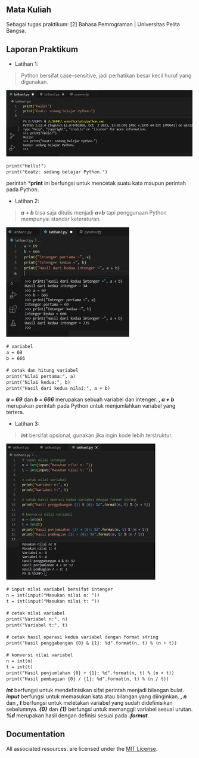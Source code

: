 ## Mata Kuliah
Sebagai tugas praktikum: [2] Bahasa Pemrograman | Universitas Pelita Bangsa. 

## Laporan Praktikum
* Latihan 1:
> Python bersifat case-sensitive, jadi perhatikan besar kecil huruf yang digunakan.
<p align="left">
  <img src="/ss/1.jpg" width="500">
</p>

    print("Hello!")
    print("6xatz: sedang belajar Python.")

perintah ***print** ini berfungsi untuk mencetak suatu kata maupun perintah pada Python.

* Latihan 2:
> ***a + b*** bisa saja ditulis menjadi ***a+b*** tapi penggunaan Python mempunyai standar keteraturan.
<p align="left">
  <img src="/ss/2.jpg" width="330">
</p>

    # variabel
    a = 69
    b = 666

    # cetak dan hitung variabel
    print("Nilai pertama:", a)
    print("Nilai kedua:", b)
    print("Hasil dari kedua nilai:", a + b)

***a = 69*** dan ***b = 666*** merupakan sebuah variabel dan intenger.
***, a + b*** merupakan perintah pada Python untuk menjumlahkan variabel yang tertera.

* Latihan 3:
> ***int*** bersifat opsional, gunakan jika ingin kode lebih terstruktur.
<p align="left">
  <img src="/ss/3.jpg" width="400">
</p>

    # input nilai variabel bersifat intenger
    n = int(input("Masukan nilai n: "))
    t = int(input("Masukan nilai t: "))
    
    # cetak nilai variabel
    print("Variabel n:", n)
    print("Variabel t:", t)
    
    # cetak hasil operasi kedua variabel dengan format string
    print("Hasil penggabungan {0} & {1}: %d".format(n, t) % (n + t))
    
    # konversi nilai variabel
    n = int(n)
    t = int(t)
    print("Hasil penjumlahan {0} + {1}: %d".format(n, t) % (n + t))
    print("Hasil pembagian {0} / {1}: %d".format(n, t) % (n / t))

***int*** berfungsi untuk mendefinisikan sifat perintah menjadi bilangan bulat.
***input*** berfungsi untuk memasukan kata atau bilangan yang diinginkan.
***, n*** dan ***, t*** berfungsi untuk meletakan variabel yang sudah didefinisikan sebelumnya.
***{0}*** dan ***{1}*** berfungsi untuk memanggil variabel sesuai urutan.
***%d*** merupakan hasil dengan definisi sesuai pada ***.format***.

## Documentation
All associated resources. are licensed under the [MIT License](https://mit-license.org/).
